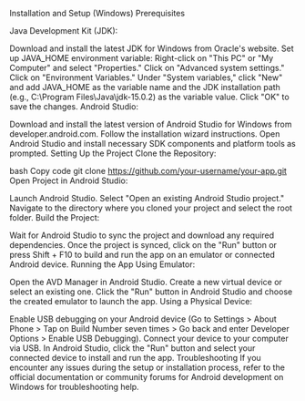 Installation and Setup (Windows)
Prerequisites

Java Development Kit (JDK):

Download and install the latest JDK for Windows from Oracle's website.
Set up JAVA_HOME environment variable:
Right-click on "This PC" or "My Computer" and select "Properties."
Click on "Advanced system settings."
Click on "Environment Variables."
Under "System variables," click "New" and add JAVA_HOME as the variable name and the JDK installation path (e.g., C:\Program Files\Java\jdk-15.0.2) as the variable value.
Click "OK" to save the changes.
Android Studio:

Download and install the latest version of Android Studio for Windows from developer.android.com.
Follow the installation wizard instructions.
Open Android Studio and install necessary SDK components and platform tools as prompted.
Setting Up the Project
Clone the Repository:

bash
Copy code
git clone https://github.com/your-username/your-app.git
Open Project in Android Studio:

Launch Android Studio.
Select "Open an existing Android Studio project."
Navigate to the directory where you cloned your project and select the root folder.
Build the Project:

Wait for Android Studio to sync the project and download any required dependencies.
Once the project is synced, click on the "Run" button or press Shift + F10 to build and run the app on an emulator or connected Android device.
Running the App
Using Emulator:

Open the AVD Manager in Android Studio.
Create a new virtual device or select an existing one.
Click the "Run" button in Android Studio and choose the created emulator to launch the app.
Using a Physical Device:

Enable USB debugging on your Android device (Go to Settings > About Phone > Tap on Build Number seven times > Go back and enter Developer Options > Enable USB Debugging).
Connect your device to your computer via USB.
In Android Studio, click the "Run" button and select your connected device to install and run the app.
Troubleshooting
If you encounter any issues during the setup or installation process, refer to the official documentation or community forums for Android development on Windows for troubleshooting help.

